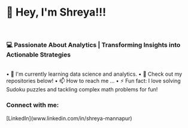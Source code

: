<h1>👋 Hey, I'm Shreya!!!</h1>
<br>
<h3>💻 Passionate About Analytics | Transforming Insights into Actionable Strategies</h3>
<br>
• 🌱 I'm currently learning data science and analytics.
• 🚀 Check out my repositories below!
•  📫 How to reach me ...
• ⚡ Fun fact: I love solving Sudoku puzzles and tackling complex math problems for fun!
<br>
<h3>Connect with me:</h3>
[LinkedIn](www.linkedin.com/in/shreya-mannapur)
